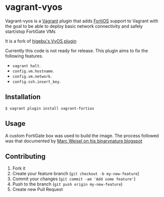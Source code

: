 # vagrant-vyos

Vagrant-vyos is a [Vagrant](http://www.vagrantup.com) plugin that adds [FortiOS](https://www.fortinet.com/products/fortigate/fortios.html) support to Vagrant with the goal to be able to deploy basic network connectivity and safely start/stop FortiGate VMs 

It is a fork of [higebu's VyOS plugin](https://github.com/higebu/vagrant-vyos)

Currently this code is not  ready for release. 
This plugin aims to fix the following features.

* `vagrant halt`.
* `config.vm.hostname`.
* `config.vm.network`.
* `config.ssh.insert_key`.

## Installation

```
$ vagrant plugin install vagrant-fortios
```

## Usage
A custom FortiGate box was used to build the image. The process followed was that documented by [Marc Weisel on his binarynature blogspot](https://binarynature.blogspot.com/2018/12/fortigate-vagrant-box-for-vmware-fusion.html)


## Contributing

1. Fork it
2. Create your feature branch (`git checkout -b my-new-feature`)
3. Commit your changes (`git commit -am 'Add some feature'`)
4. Push to the branch (`git push origin my-new-feature`)
5. Create new Pull Request
